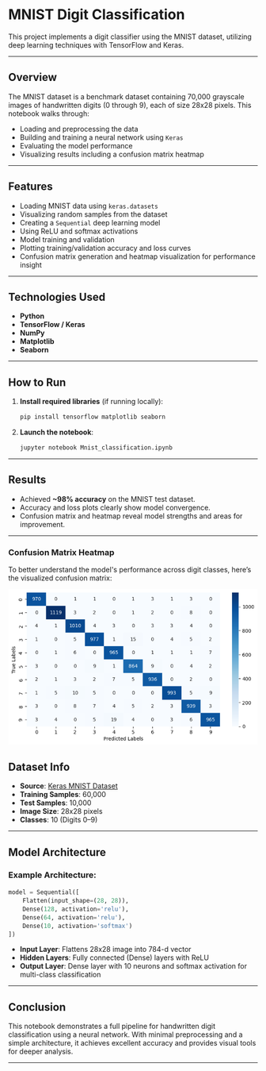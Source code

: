 #  MNIST Digit Classification

This project implements a digit classifier using the MNIST dataset, utilizing deep learning techniques with TensorFlow and Keras.

---

##  Overview

The MNIST dataset is a benchmark dataset containing 70,000 grayscale images of handwritten digits (0 through 9), each of size 28x28 pixels. This notebook walks through:

- Loading and preprocessing the data
- Building and training a neural network using `Keras`
- Evaluating the model performance
- Visualizing results including a confusion matrix heatmap

---

##  Features

- Loading MNIST data using `keras.datasets`
- Visualizing random samples from the dataset
- Creating a `Sequential` deep learning model
- Using ReLU and softmax activations
- Model training and validation
- Plotting training/validation accuracy and loss curves
- Confusion matrix generation and heatmap visualization for performance insight

---

##  Technologies Used

- **Python**
- **TensorFlow / Keras**
- **NumPy**
- **Matplotlib**
- **Seaborn**

---

##  How to Run

1. **Install required libraries** (if running locally):

    ```bash
    pip install tensorflow matplotlib seaborn
    ```

2. **Launch the notebook**:

    ```bash
    jupyter notebook Mnist_classification.ipynb
    ```

---

##  Results

- Achieved **~98% accuracy** on the MNIST test dataset.
- Accuracy and loss plots clearly show model convergence.
- Confusion matrix and heatmap reveal model strengths and areas for improvement.

---
###  Confusion Matrix Heatmap

To better understand the model's performance across digit classes, here’s the visualized confusion matrix:

![Confusion Matrix Heatmap](Heatmap.png)


##  Dataset Info

- **Source**: [Keras MNIST Dataset](https://keras.io/api/datasets/mnist/)
- **Training Samples**: 60,000
- **Test Samples**: 10,000
- **Image Size**: 28x28 pixels
- **Classes**: 10 (Digits 0–9)

---

##  Model Architecture

### Example Architecture:
```python
model = Sequential([
    Flatten(input_shape=(28, 28)),
    Dense(128, activation='relu'),
    Dense(64, activation='relu'),
    Dense(10, activation='softmax')
])
```

- **Input Layer**: Flattens 28x28 image into 784-d vector
- **Hidden Layers**: Fully connected (Dense) layers with ReLU
- **Output Layer**: Dense layer with 10 neurons and softmax activation for multi-class classification

---


##  Conclusion

This notebook demonstrates a full pipeline for handwritten digit classification using a neural network. With minimal preprocessing and a simple architecture, it achieves excellent accuracy and provides visual tools for deeper analysis.

---

